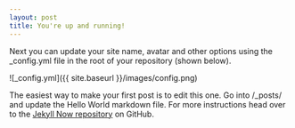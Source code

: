 ```yaml
---
layout: post
title: You're up and running!
---
```


Next you can update your site name, avatar and other options using the _config.yml file in the root of your repository (shown below).

![_config.yml]({{ site.baseurl }}/images/config.png)

The easiest way to make your first post is to edit this one. Go into /_posts/ and update the Hello World markdown file. For more instructions head over to the [Jekyll Now repository](https://github.com/barryclark/jekyll-now) on GitHub.
<!--stackedit_data:
eyJoaXN0b3J5IjpbMTU5MDc0NzY0NSwtMTQ4OTUwMjExLDE1OT
A3NDc2NDUsLTEwODI4ODQ2MDksMTU5MDc0NzY0NV19
-->